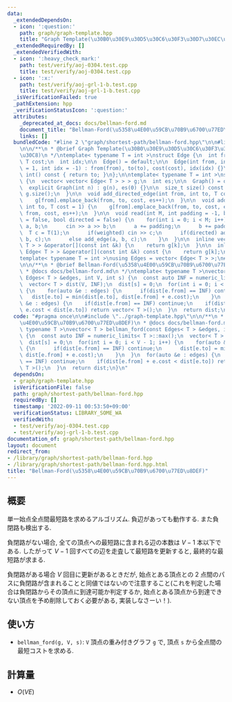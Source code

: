 ```yaml
---
data:
  _extendedDependsOn:
  - icon: ':question:'
    path: graph/graph-template.hpp
    title: "Graph Template(\u30B0\u30E9\u30D5\u30C6\u30F3\u30D7\u30EC\u30FC\u30C8)"
  _extendedRequiredBy: []
  _extendedVerifiedWith:
  - icon: ':heavy_check_mark:'
    path: test/verify/aoj-0304.test.cpp
    title: test/verify/aoj-0304.test.cpp
  - icon: ':x:'
    path: test/verify/aoj-grl-1-b.test.cpp
    title: test/verify/aoj-grl-1-b.test.cpp
  _isVerificationFailed: true
  _pathExtension: hpp
  _verificationStatusIcon: ':question:'
  attributes:
    _deprecated_at_docs: docs/bellman-ford.md
    document_title: "Bellman-Ford(\u5358\u4E00\u59CB\u70B9\u6700\u77ED\u8DEF)"
    links: []
  bundledCode: "#line 2 \"graph/shortest-path/bellman-ford.hpp\"\n\n#line 2 \"graph/graph-template.hpp\"\
    \n\n/**\n * @brief Graph Template(\u30B0\u30E9\u30D5\u30C6\u30F3\u30D7\u30EC\u30FC\
    \u30C8)\n */\ntemplate< typename T = int >\nstruct Edge {\n  int from, to;\n \
    \ T cost;\n  int idx;\n\n  Edge() = default;\n\n  Edge(int from, int to, T cost\
    \ = 1, int idx = -1) : from(from), to(to), cost(cost), idx(idx) {}\n\n  operator\
    \ int() const { return to; }\n};\n\ntemplate< typename T = int >\nstruct Graph\
    \ {\n  vector< vector< Edge< T > > > g;\n  int es;\n\n  Graph() = default;\n\n\
    \  explicit Graph(int n) : g(n), es(0) {}\n\n  size_t size() const {\n    return\
    \ g.size();\n  }\n\n  void add_directed_edge(int from, int to, T cost = 1) {\n\
    \    g[from].emplace_back(from, to, cost, es++);\n  }\n\n  void add_edge(int from,\
    \ int to, T cost = 1) {\n    g[from].emplace_back(from, to, cost, es);\n    g[to].emplace_back(to,\
    \ from, cost, es++);\n  }\n\n  void read(int M, int padding = -1, bool weighted\
    \ = false, bool directed = false) {\n    for(int i = 0; i < M; i++) {\n      int\
    \ a, b;\n      cin >> a >> b;\n      a += padding;\n      b += padding;\n    \
    \  T c = T(1);\n      if(weighted) cin >> c;\n      if(directed) add_directed_edge(a,\
    \ b, c);\n      else add_edge(a, b, c);\n    }\n  }\n\n  inline vector< Edge<\
    \ T > > &operator[](const int &k) {\n    return g[k];\n  }\n\n  inline const vector<\
    \ Edge< T > > &operator[](const int &k) const {\n    return g[k];\n  }\n};\n\n\
    template< typename T = int >\nusing Edges = vector< Edge< T > >;\n#line 4 \"graph/shortest-path/bellman-ford.hpp\"\
    \n\n/**\n * @brief Bellman-Ford(\u5358\u4E00\u59CB\u70B9\u6700\u77ED\u8DEF)\n\
    \ * @docs docs/bellman-ford.md\n */\ntemplate< typename T >\nvector< T > bellman_ford(const\
    \ Edges< T > &edges, int V, int s) {\n  const auto INF = numeric_limits< T >::max();\n\
    \  vector< T > dist(V, INF);\n  dist[s] = 0;\n  for(int i = 0; i < V - 1; i++)\
    \ {\n    for(auto &e : edges) {\n      if(dist[e.from] == INF) continue;\n   \
    \   dist[e.to] = min(dist[e.to], dist[e.from] + e.cost);\n    }\n  }\n  for(auto\
    \ &e : edges) {\n    if(dist[e.from] == INF) continue;\n    if(dist[e.from] +\
    \ e.cost < dist[e.to]) return vector< T >();\n  }\n  return dist;\n}\n"
  code: "#pragma once\n\n#include \"../graph-template.hpp\"\n\n/**\n * @brief Bellman-Ford(\u5358\
    \u4E00\u59CB\u70B9\u6700\u77ED\u8DEF)\n * @docs docs/bellman-ford.md\n */\ntemplate<\
    \ typename T >\nvector< T > bellman_ford(const Edges< T > &edges, int V, int s)\
    \ {\n  const auto INF = numeric_limits< T >::max();\n  vector< T > dist(V, INF);\n\
    \  dist[s] = 0;\n  for(int i = 0; i < V - 1; i++) {\n    for(auto &e : edges)\
    \ {\n      if(dist[e.from] == INF) continue;\n      dist[e.to] = min(dist[e.to],\
    \ dist[e.from] + e.cost);\n    }\n  }\n  for(auto &e : edges) {\n    if(dist[e.from]\
    \ == INF) continue;\n    if(dist[e.from] + e.cost < dist[e.to]) return vector<\
    \ T >();\n  }\n  return dist;\n}\n"
  dependsOn:
  - graph/graph-template.hpp
  isVerificationFile: false
  path: graph/shortest-path/bellman-ford.hpp
  requiredBy: []
  timestamp: '2022-09-11 00:53:50+09:00'
  verificationStatus: LIBRARY_SOME_WA
  verifiedWith:
  - test/verify/aoj-0304.test.cpp
  - test/verify/aoj-grl-1-b.test.cpp
documentation_of: graph/shortest-path/bellman-ford.hpp
layout: document
redirect_from:
- /library/graph/shortest-path/bellman-ford.hpp
- /library/graph/shortest-path/bellman-ford.hpp.html
title: "Bellman-Ford(\u5358\u4E00\u59CB\u70B9\u6700\u77ED\u8DEF)"
---
```

## 概要

単一始点全点間最短路を求めるアルゴリズム. 負辺があっても動作する. また負閉路も検出する.

負閉路がない場合, 全ての頂点への最短路に含まれる辺の本数は $V - 1$ 本以下である. したがって $V - 1$ 回すべての辺を走査して最短路を更新すると, 最終的な最短路が求まる.

負閉路がある場合 $V$ 回目に更新があるときだが, 始点とある頂点との $2$ 点間のパスに負閉路が含まれることと同値ではないので注意すること(これを判定した場合は負閉路からその頂点に到達可能か判定するか, 始点とある頂点から到達できない頂点を予め削除しておく必要がある, 実装しなさーい！).

## 使い方
* `bellman_ford(g, V, s)`: `V` 頂点の重み付きグラフ `g` で, 頂点 `s` から全点間の最短コストを求める.

## 計算量

* $O(VE)$
